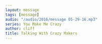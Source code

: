 ```yaml
---
layout: message
tags: [message]
audio: "/audio/2016/message 05-29-16.mp3"
series: You Make Me Crazy
author: cliff
title: Talking With Crazy Makers
---
```

